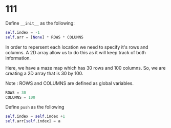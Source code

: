 # 111

Define `__init__` as the following:

```python
self.index = -1
self.arr = [None] * ROWS * COLUMNS
```

In order to repersent each location we need to specify it's rows and columns. A 2D array allow us to do this as it will keep track of both information.

Here, we have a maze map which has 30 rows and 100 columns. So, we are creating a 2D array that is 30 by 100.

Note : ROWS and COLUMNS are defined as global variables.

```python
ROWS = 30
COLUMNS = 100
```

Define `push` as the following

```python
self.index = self.index +1
self.arr[self.index] = a
```

